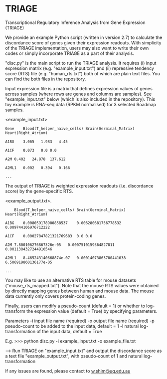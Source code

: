 # TRIAGE
Transcriptional Regulatory Inference Analysis from Gene Expression (TRIAGE)

We provide an example Python script (written in version 2.7) to calculate the discordance score of genes given their expression readouts. With simplicity of the TRIAGE implementation, users may also want to write their own codes or simply incorporate TRIAGE as a part of their analysis.

"disc.py" is the main script to run the TRIAGE analysis. It requires (i) input expression matrix (e.g. "example_input.txt") and (ii) repressive tendency score (RTS) file (e.g. "human_rts.txt") both of which are plain text files. You can find the both files in the repository. 

Input expression file is a matrix that defines expression values of genes across samples (where rows are genes and columns are samples). See "example_input.txt" below (which is also included in the repository). This toy example is RNA-seq data (RPKM normalised) for 3 selected Roadmap samples.  

<example_input.txt>

	Gene	Blood(T_helper_naive_cells)	Brain(Germinal_Matrix)	Heart(Right_Atrium) 

	A1BG	3.065	1.983	4.45 

	A1CF	0.073	0.0	0.0 

	A2M	0.402	24.878	137.612 

	A2ML1	0.002	0.394	0.166 

	...

The output of TRIAGE is weighted expression readouts (i.e. discordance score) by the gene-specific RTS. 


<example_output.txt>. 

		Blood(T_helper_naive_cells)	Brain(Germinal_Matrix)	Heart(Right_Atrium) 
  
	A1BG	0.008059178900858537	0.006280681756778532	0.009744106976712222 

	A1CF	0.00027847821321769683	0.0	0.0 

	A2M	7.800106276867326e-05	0.0007510159364827811	0.0011384327244910546 

	A2ML1	8.465243140668874e-07	0.00014073863700441038	6.506919860136177e-05 

	...



You may like to use an alternative RTS table for mouse datasets ("mouse_rts_mapped.txt"). Note that the mouse RTS values were obtained by directly mapping genes between human and mouse data. The mouse data currently only covers protein-coding genes.

Finally, users can modify a pseudo-count (default = 1) or whether to log-transform the expression value (default = True) by specifying parameters.

Parameters
  -i input file name (required)
  -o output file name (required)
  -p pseudo-count to be added to the input data, default = 1
  -l natural log-transformation of the input data, default = True    
  
  E.g. >>> python disc.py -i example_input.txt -o example_file.txt 
  
  --> Run TRIAGE on "example_input.txt" and output the discordance score as a text file "example_output.txt", with pseudo-count of 1 and natural log-transformation 

If any issues are found, please contact to w.shim@uq.edu.au
